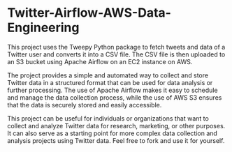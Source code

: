# Twitter-Airflow-AWS-Data-Engineering
This project uses the Tweepy Python package to fetch tweets and data of a Twitter user and converts it into a CSV file. The CSV file is then uploaded to an S3 bucket using Apache Airflow on an EC2 instance on AWS.

The project provides a simple and automated way to collect and store Twitter data in a structured format that can be used for data analysis or further processing. The use of Apache Airflow makes it easy to schedule and manage the data collection process, while the use of AWS S3 ensures that the data is securely stored and easily accessible.

This project can be useful for individuals or organizations that want to collect and analyze Twitter data for research, marketing, or other purposes. It can also serve as a starting point for more complex data collection and analysis projects using Twitter data. Feel free to fork and use it for yourself.
